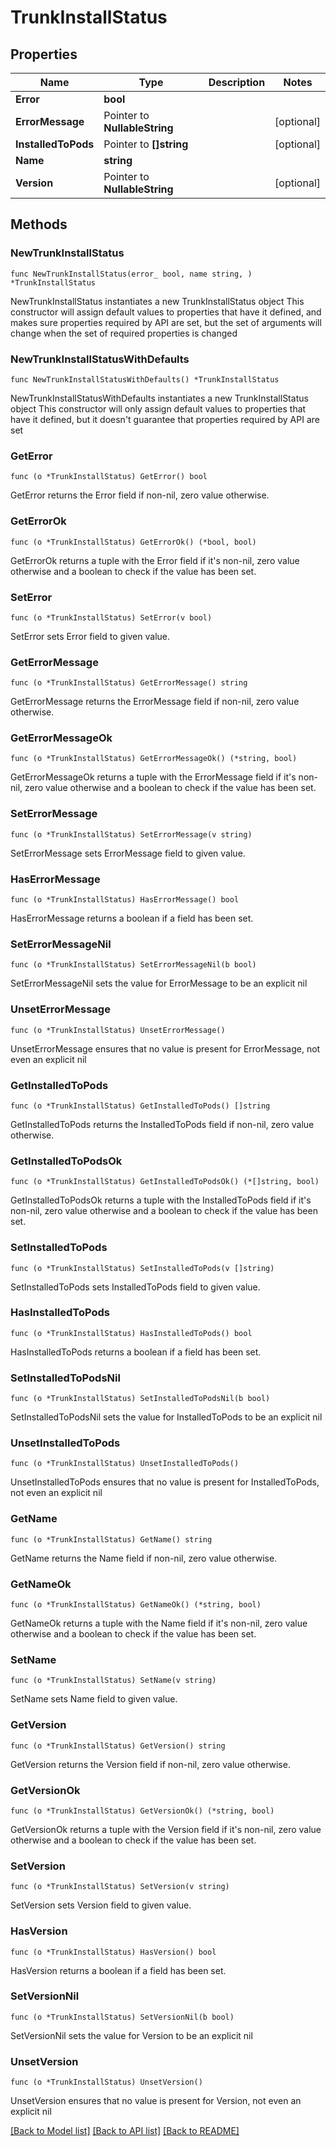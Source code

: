 # TrunkInstallStatus

## Properties

Name | Type | Description | Notes
------------ | ------------- | ------------- | -------------
**Error** | **bool** |  | 
**ErrorMessage** | Pointer to **NullableString** |  | [optional] 
**InstalledToPods** | Pointer to **[]string** |  | [optional] 
**Name** | **string** |  | 
**Version** | Pointer to **NullableString** |  | [optional] 

## Methods

### NewTrunkInstallStatus

`func NewTrunkInstallStatus(error_ bool, name string, ) *TrunkInstallStatus`

NewTrunkInstallStatus instantiates a new TrunkInstallStatus object
This constructor will assign default values to properties that have it defined,
and makes sure properties required by API are set, but the set of arguments
will change when the set of required properties is changed

### NewTrunkInstallStatusWithDefaults

`func NewTrunkInstallStatusWithDefaults() *TrunkInstallStatus`

NewTrunkInstallStatusWithDefaults instantiates a new TrunkInstallStatus object
This constructor will only assign default values to properties that have it defined,
but it doesn't guarantee that properties required by API are set

### GetError

`func (o *TrunkInstallStatus) GetError() bool`

GetError returns the Error field if non-nil, zero value otherwise.

### GetErrorOk

`func (o *TrunkInstallStatus) GetErrorOk() (*bool, bool)`

GetErrorOk returns a tuple with the Error field if it's non-nil, zero value otherwise
and a boolean to check if the value has been set.

### SetError

`func (o *TrunkInstallStatus) SetError(v bool)`

SetError sets Error field to given value.


### GetErrorMessage

`func (o *TrunkInstallStatus) GetErrorMessage() string`

GetErrorMessage returns the ErrorMessage field if non-nil, zero value otherwise.

### GetErrorMessageOk

`func (o *TrunkInstallStatus) GetErrorMessageOk() (*string, bool)`

GetErrorMessageOk returns a tuple with the ErrorMessage field if it's non-nil, zero value otherwise
and a boolean to check if the value has been set.

### SetErrorMessage

`func (o *TrunkInstallStatus) SetErrorMessage(v string)`

SetErrorMessage sets ErrorMessage field to given value.

### HasErrorMessage

`func (o *TrunkInstallStatus) HasErrorMessage() bool`

HasErrorMessage returns a boolean if a field has been set.

### SetErrorMessageNil

`func (o *TrunkInstallStatus) SetErrorMessageNil(b bool)`

 SetErrorMessageNil sets the value for ErrorMessage to be an explicit nil

### UnsetErrorMessage
`func (o *TrunkInstallStatus) UnsetErrorMessage()`

UnsetErrorMessage ensures that no value is present for ErrorMessage, not even an explicit nil
### GetInstalledToPods

`func (o *TrunkInstallStatus) GetInstalledToPods() []string`

GetInstalledToPods returns the InstalledToPods field if non-nil, zero value otherwise.

### GetInstalledToPodsOk

`func (o *TrunkInstallStatus) GetInstalledToPodsOk() (*[]string, bool)`

GetInstalledToPodsOk returns a tuple with the InstalledToPods field if it's non-nil, zero value otherwise
and a boolean to check if the value has been set.

### SetInstalledToPods

`func (o *TrunkInstallStatus) SetInstalledToPods(v []string)`

SetInstalledToPods sets InstalledToPods field to given value.

### HasInstalledToPods

`func (o *TrunkInstallStatus) HasInstalledToPods() bool`

HasInstalledToPods returns a boolean if a field has been set.

### SetInstalledToPodsNil

`func (o *TrunkInstallStatus) SetInstalledToPodsNil(b bool)`

 SetInstalledToPodsNil sets the value for InstalledToPods to be an explicit nil

### UnsetInstalledToPods
`func (o *TrunkInstallStatus) UnsetInstalledToPods()`

UnsetInstalledToPods ensures that no value is present for InstalledToPods, not even an explicit nil
### GetName

`func (o *TrunkInstallStatus) GetName() string`

GetName returns the Name field if non-nil, zero value otherwise.

### GetNameOk

`func (o *TrunkInstallStatus) GetNameOk() (*string, bool)`

GetNameOk returns a tuple with the Name field if it's non-nil, zero value otherwise
and a boolean to check if the value has been set.

### SetName

`func (o *TrunkInstallStatus) SetName(v string)`

SetName sets Name field to given value.


### GetVersion

`func (o *TrunkInstallStatus) GetVersion() string`

GetVersion returns the Version field if non-nil, zero value otherwise.

### GetVersionOk

`func (o *TrunkInstallStatus) GetVersionOk() (*string, bool)`

GetVersionOk returns a tuple with the Version field if it's non-nil, zero value otherwise
and a boolean to check if the value has been set.

### SetVersion

`func (o *TrunkInstallStatus) SetVersion(v string)`

SetVersion sets Version field to given value.

### HasVersion

`func (o *TrunkInstallStatus) HasVersion() bool`

HasVersion returns a boolean if a field has been set.

### SetVersionNil

`func (o *TrunkInstallStatus) SetVersionNil(b bool)`

 SetVersionNil sets the value for Version to be an explicit nil

### UnsetVersion
`func (o *TrunkInstallStatus) UnsetVersion()`

UnsetVersion ensures that no value is present for Version, not even an explicit nil

[[Back to Model list]](../README.md#documentation-for-models) [[Back to API list]](../README.md#documentation-for-api-endpoints) [[Back to README]](../README.md)


